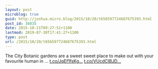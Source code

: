```yaml
---
layout: post
microblog: true
guid: http://joshua.micro.blog/2015/10/20/t656597724687675393.html
post_id: 36835
date: 2015-10-21T09:27:51+1100
lastmod: 2019-07-30T17:41:27+1100
type: post
url: /2015/10/20/t656597724687675393.html
---
```

The City Botanic gardens are a sweet sweet place to make out with your favourite human in … [t.co/JqEf1fsKg...](https://t.co/JqEf1fsKgR) [t.co/VUcdCIBJD...](https://t.co/VUcdCIBJDl)
